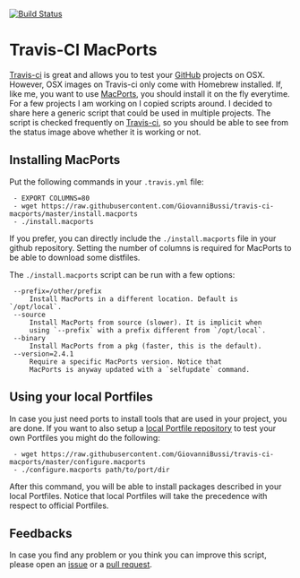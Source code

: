 [![Build Status](https://travis-ci.org/GiovanniBussi/travis-ci-macports.svg?branch=master)](https://travis-ci.org/GiovanniBussi/travis-ci-macports)

# Travis-CI MacPorts

[Travis-ci](https://travis-ci.org) is great and allows you to test your [GitHub](https://github.com) projects on OSX.
However, OSX images on Travis-ci only come with Homebrew installed.
If, like me, you want to use [MacPorts](https://www.macports.org/),
you should install it on the fly everytime.
For a few projects I am working on I copied scripts around.
I decided to share here a generic script that could be used in multiple projects.
The script is checked frequently on [Travis-ci](https://travis-ci.org/GiovanniBussi/travis-ci-macports),
so you should be able to see from the status image above whether it is working or not.

Installing MacPorts
-------------------

Put the following commands in your `.travis.yml` file:

     - EXPORT COLUMNS=80
     - wget https://raw.githubusercontent.com/GiovanniBussi/travis-ci-macports/master/install.macports
     - ./install.macports

If you prefer, you can directly include the `./install.macports` file in your github repository.
Setting the number of columns is required for MacPorts to
be able to download some distfiles.

The `./install.macports` script can  be run with a few options:

     --prefix=/other/prefix
         Install MacPorts in a different location. Default is `/opt/local`.
     --source
         Install MacPorts from source (slower). It is implicit when
         using `--prefix` with a prefix different from `/opt/local`.
     --binary
         Install MacPorts from a pkg (faster, this is the default).
     --version=2.4.1
         Require a specific MacPorts version. Notice that
         MacPorts is anyway updated with a `selfupdate` command.

Using your local Portfiles
-------------------------------

In case you just need ports to install tools that are used in your project,
you are done. If you want to also setup a 
[local Portfile repository](https://guide.macports.org/chunked/development.local-repositories.html) to test your own Portfiles you might do the following:

     - wget https://raw.githubusercontent.com/GiovanniBussi/travis-ci-macports/master/configure.macports
     - ./configure.macports path/to/port/dir

After this command, you will be able to install packages described in your local Portfiles.
Notice that local Portfiles will take the precedence with respect to official Portfiles.

Feedbacks
---------

In case you find any problem or you think you can improve this script, please open an
[issue](https://github.com/GiovanniBussi/travis-ci-macports/issues/new)
or a [pull request](https://github.com/GiovanniBussi/travis-ci-macports/pulls).



